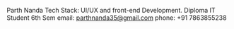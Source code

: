 Parth Nanda
Tech Stack: UI/UX and front-end Development.
Diploma IT Student
6th Sem
email: parthnanda35@gmail.com
phone: +91 7863855238
